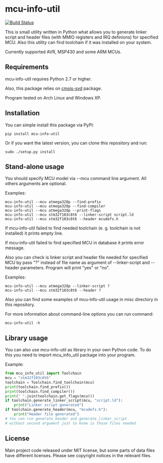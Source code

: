 # mcu-info-util

[![Build Status](https://travis-ci.org/KivApple/mcu-info-util.svg?branch=master)](https://travis-ci.org/KivApple/mcu-info-util)

This is small utility written in Python what allows you to generate
linker script and header files (with MMIO registers and IRQ definions)
for specified MCU. Also this utility can find toolchain if it was
installed on your system.

Currently supported AVR, MSP430 and some ARM MCUs.

## Requirements

mcu-info-util requires Python 2.7 or higher.

Also, this package relies on [cmsis-svd](https://github.com/posborne/cmsis-svd) package.

Program tested on Arch Linux and Windows XP.

## Installation

You can simple install this package via PyPI:

    pip install mcu-info-util

Or if you want the latest version, you can clone this repository and run:

    sudo ./setup.py install

## Stand-alone usage

You should specify MCU model via --mcu command line argument.
All others arguments are optional.

Examples:

    mcu-info-util --mcu atmega328p --find-prefix
    mcu-info-util --mcu atmega328p --find-compiler
    mcu-info-util --mcu atmega328p --print-flags
    mcu-info-util --mcu stm32f103c8t6 --linker-script script.ld
    mcu-info-util --mcu stm32f103c8t6 --header mcudefs.h

If mcu-info-util failed to find needed toolchain (e. g. toolchain is not installed) it prints empty line.

If mcu-info-util failed to find specified MCU in database it prints error message.

Also you can check is linker script and header file needed for specified MCU by pass "?" instead of file name as argument of --linker-script and --header parameters. Program will print "yes" or "no". 

Examples:

    mcu-info-util --mcu atmega328p --linker-script ?
    mcu-info-util --mcu stm32f103c8t6 --header ?

Also you can find some examples of mcu-info-util usage in misc directory in this repository.

For more information about command-line options you can run command:

    mcu-info-util -h

## Library usage

You can also use mcu-info-util as library in your own Python code. To do this you need to import
mcu_info_util package into your program.

Example:

```python
from mcu_info_util import Toolchain
mcu = "stm32f103c8t6"
toolchain = Toolchain.find_toolchain(mcu)
print(toolchain.find_prefix())
print(toolchain.find_compiler())
print(" ".join(toolchain.get_flags(mcu)))
if toolchain.generate_linker_script(mcu, "script.ld"):
    print("Linker script generated")
if toolchain.generate_header(mcu, "mcudefs.h"):
    print("Header file generated")
# You can run generate_header and generate_linker_script
# without second argument just to know is those files needed
```

## License

Main project code released under MIT license, but some parts of data files
have different licenses. Please see copyright notices in the relevant files.
